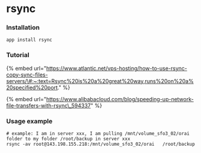 # rsync

### Installation

```text
app install rsync
```

### Tutorial

{% embed url="https://www.atlantic.net/vps-hosting/how-to-use-rsync-copy-sync-files-servers/\#:~:text=Rsync%20is%20a%20great%20way,runs%20on%20a%20specified%20port." %}

{% embed url="https://www.alibabacloud.com/blog/speeding-up-network-file-transfers-with-rsync\_594337" %}

### Usage example

```text
# example: I am in server xxx, I am pulling /mnt/volume_sfo3_02/orai folder to my folder /root/backup in server xxx
rsync -av root@143.198.155.218:/mnt/volume_sfo3_02/orai   /root/backup
```

